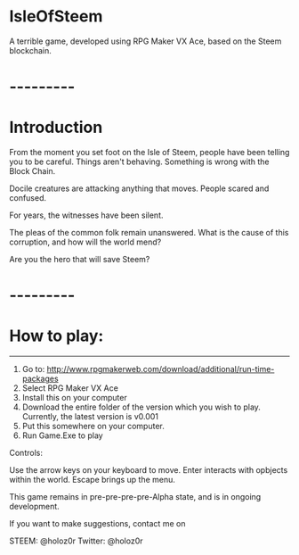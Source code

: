 # IsleOfSteem
A terrible game, developed using RPG Maker VX Ace, based on the Steem blockchain.
# ---------

# Introduction

From the moment you set foot on the Isle of Steem, people have been telling you to be careful. Things aren't behaving. Something is  wrong with the Block Chain. 

Docile creatures are attacking anything that moves. 
People scared and confused.  

For years, the witnesses have been silent.  

The pleas of the common folk remain unanswered. What is the cause of this corruption, and how will the world mend?

Are you the hero that will save Steem?

# ---------
# How to play:
---------
1. Go to: http://www.rpgmakerweb.com/download/additional/run-time-packages
2. Select RPG Maker VX Ace
3. Install this on your computer
4. Download the entire folder of the version which you wish to play.
    Currently, the latest version is v0.001
5. Put this somewhere on your computer.
6. Run Game.Exe to play

Controls:

Use the arrow keys on your keyboard to move.
Enter interacts with opbjects within the world.
Escape brings up the menu.

This game remains in pre-pre-pre-pre-Alpha state, and is in ongoing development. 

If you want to make suggestions, contact me on 

STEEM: @holoz0r
Twitter: @holoz0r 
